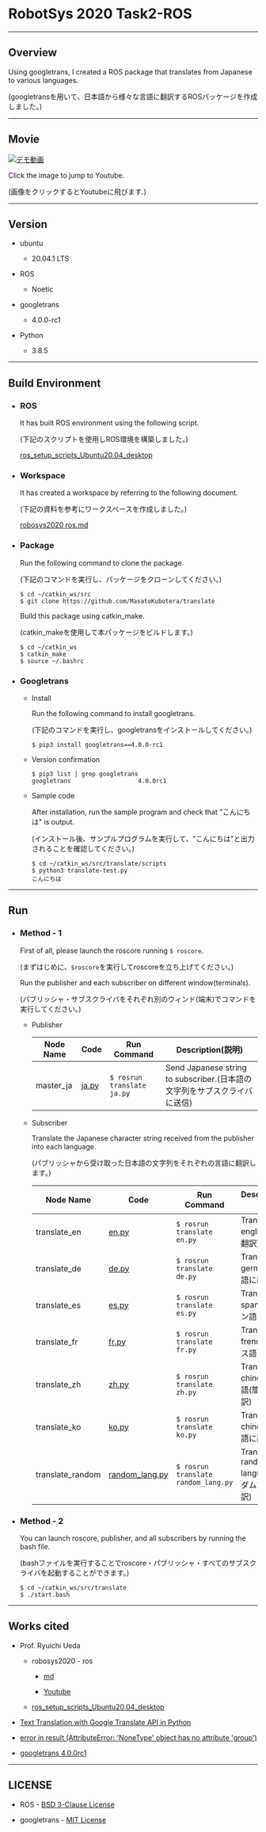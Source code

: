# RobotSys 2020 Task2-ROS

---
## Overview

Using googletrans, I created a ROS package that translates from Japanese to various languages.

(googletransを用いて、日本語から様々な言語に翻訳するROSパッケージを作成しました。)

---
## Movie

[![デモ動画](https://img.youtube.com/vi/sby_NafBP6A/maxresdefault.jpg)](https://youtu.be/sby_NafBP6A)

Click the image to jump to Youtube.

(画像をクリックするとYoutubeに飛びます.)

---
## Version
-   ubuntu
    -   20.04.1 LTS

-   ROS
    -   Noetic

-   googletrans
    -   4.0.0-rc1

-   Python
    -   3.8.5

---
## Build Environment
-   ### ROS
    It has built ROS environment using the following script.

    (下記のスクリプトを使用しROS環境を構築しました。)

    [ros_setup_scripts_Ubuntu20.04_desktop](https://github.com/ryuichiueda/ros_setup_scripts_Ubuntu20.04_desktop)

-   ### Workspace

    It has created a workspace by referring to the following document.

    (下記の資料を参考にワークスペースを作成しました。)

    [robosys2020 ros.md](https://github.com/ryuichiueda/robosys2020/blob/master/md/ros.md)

-   ### Package

    Run the following command to clone the package.

    (下記のコマンドを実行し、パッケージをクローンしてください。)

    ```
    $ cd ~/catkin_ws/src
    $ git clone https://github.com/MasatoKubotera/translate
    ```
    
    Build this package using catkin_make.
    
    (catkin_makeを使用して本パッケージをビルドします。)
    
    ```
    $ cd ~/catkin_ws
    $ catkin_make
    $ source ~/.bashrc
    ```

-   ### Googletrans
    -   Install

        Run the following command to install googletrans.

        (下記のコマンドを実行し、googletransをインストールしてください。)

        ```
        $ pip3 install googletrans==4.0.0-rc1
        ```

    -   Version confirmation

        ```
        $ pip3 list | grep googletrans
        googletrans                   4.0.0rc1
        ```

    -   Sample code

        After installation, run the sample program and check that "こんにちは" is output.

        (インストール後、サンプルプログラムを実行して、"こんにちは"と出力されることを確認してください。)

        ```
        $ cd ~/catkin_ws/src/translate/scripts
        $ python3 translate-test.py
        こんにちは
        ```
---
## Run

-   ### Method - 1

    First of all, please launch the roscore running `$ roscore`.

    (まずはじめに、`$roscore`を実行してroscoreを立ち上げてください。)

    Run the publisher and each subscriber on different window(terminals).

    (パブリッシャ・サブスクライバをそれぞれ別のウィンド(端末)でコマンドを実行してください。)

    -   Publisher

        |Node Name|Code|Run Command|Description(説明)|
        |---|---|---|---|
        |master_ja|[ja.py](https://github.com/MasatoKubotera/translate/blob/master/scripts/ja.py)|`$ rosrun translate ja.py`|Send Japanese string to subscriber.(日本語の文字列をサブスクライバに送信)|

    -   Subscriber

        Translate the Japanese character string received from the publisher into each language.

        (パブリッシャから受け取った日本語の文字列をそれぞれの言語に翻訳します。)

        |Node Name|Code|Run Command|Description(説明)|
        |---|---|---|---|
        |translate_en|[en.py](https://github.com/MasatoKubotera/translate/blob/master/scripts/en.py)|`$ rosrun translate en.py`|Translate to english(英語に翻訳)|
        |translate_de|[de.py](https://github.com/MasatoKubotera/translate/blob/master/scripts/de.py)|`$ rosrun translate de.py`|Translate to german(ドイツ語に翻訳)|
        |translate_es|[es.py](https://github.com/MasatoKubotera/translate/blob/master/scripts/es.py)|`$ rosrun translate es.py`|Translate to spanish(スペイン語に翻訳)|
        |translate_fr|[fr.py](https://github.com/MasatoKubotera/translate/blob/master/scripts/fr.py)|`$ rosrun translate fr.py`|Translate to french(フランス語に翻訳)|
        |translate_zh|[zh.py](https://github.com/MasatoKubotera/translate/blob/master/scripts/zh.py)|`$ rosrun translate zh.py`|Translate to chinese(中国語(簡体字)に翻訳)|
        |translate_ko|[ko.py](https://github.com/MasatoKubotera/translate/blob/master/scripts/ko.py)|`$ rosrun translate ko.py`|Translate to chinese(韓国語に翻訳)|
        |translate_random|[random_lang.py](https://github.com/MasatoKubotera/translate/blob/master/scripts/random_lang.py)|`$ rosrun translate random_lang.py`|Translate to random language(ランダムな言語に翻訳)|

-   ### Method - 2
    You can launch roscore, publisher, and all subscribers by running the bash file.

    (bashファイルを実行することでroscore・パブリッシャ・すべてのサブスクライバを起動することができます。)
    ```
    $ cd ~/catkin_ws/src/translate
    $ ./start.bash
    ```
---
## Works cited
-   Prof. Ryuichi Ueda
    -   robosys2020 - ros
        -   [md](https://github.com/ryuichiueda/robosys2020/blob/master/md/ros.md)

        -   [Youtube](https://youtu.be/PL85Pw_zQH0)

    -   [ros_setup_scripts_Ubuntu20.04_desktop](https://github.com/ryuichiueda/ros_setup_scripts_Ubuntu20.04_desktop)

-   [Text Translation with Google Translate API in Python](https://stackabuse.com/text-translation-with-google-translate-api-in-python/)

-    [error in result (AttributeError: 'NoneType' object has no attribute 'group')](https://github.com/ssut/py-googletrans/issues/234#issuecomment-742460612)

-   [googletrans 4.0.0rc1](https://pypi.org/project/googletrans/4.0.0rc1/)

---
## LICENSE
- ROS - [BSD 3-Clause License](https://github.com/MasatoKubotera/translate/blob/master/LICENSE)

- googletrans - [MIT License](https://pypi.org/project/googletrans/4.0.0rc1/)
